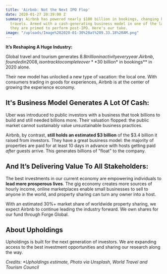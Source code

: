 ```yaml
---
title: 'Airbnb: Not the Next IPO Flop'
date: 2020-01-27 20:39:00 Z
summary: Airbnb has powered nearly $100 billion in bookings, changing how the world
  travels. Armed with a cash-generating business model in one of the largest industries,
  they are primed to perform post-IPO. Here's our take.
image: "/uploads/Image%202020-01-30%20at%209.33.18%20AM.png"
---
```


**It’s Reshaping A Huge Industry:**

Global travel and tourism generates $8.8 trillion in activity every year. Airbnb, founded in 2008, is on track to complete over **$30 billion\* in bookings** in 2020 alone.

Their new model has unlocked a new type of vacation: the local one. With consumers trading in goods for experiences, Airbnb is at the center of growing the experience economy.

## **It's Business Model Generates A Lot Of Cash:**

Uber was introduced to public investors with a business that took billions to build and still needed billions more. Their valuation flopped: the public market cannot sustainably value unsustainable business practices.

Airbnb, by contrast, **still holds an estimated $3 billion** of the $3.4 billion it raised from investors. They have a great business model: the majority of properties are paid for at least 10 days in advance with hosts getting paid *after* guests arrive. This generates billions of "float" to the company.

## **And It’s Delivering Value To All Stakeholders:**

The best investments in our current economy are empowering individuals to **lead more prosperous lives**. The gig economy creates more sources of hourly income, online marketplaces enable small businesses to sell to anyone in the world, and property sharing can turn any owner into a host.

With an estimated 30%\+ market share of worldwide property sharing, we expect Airbnb to continue leading the industry forward. We own shares for our fund through Forge Global.

## **About Upholdings**

Upholdings is built for the next generation of investors. We are expanding access to the best investment opportunities and sharing our research along the way.

*Credits: \*Upholdings estimate, Photo via Unsplash, World Travel and Tourism Council*